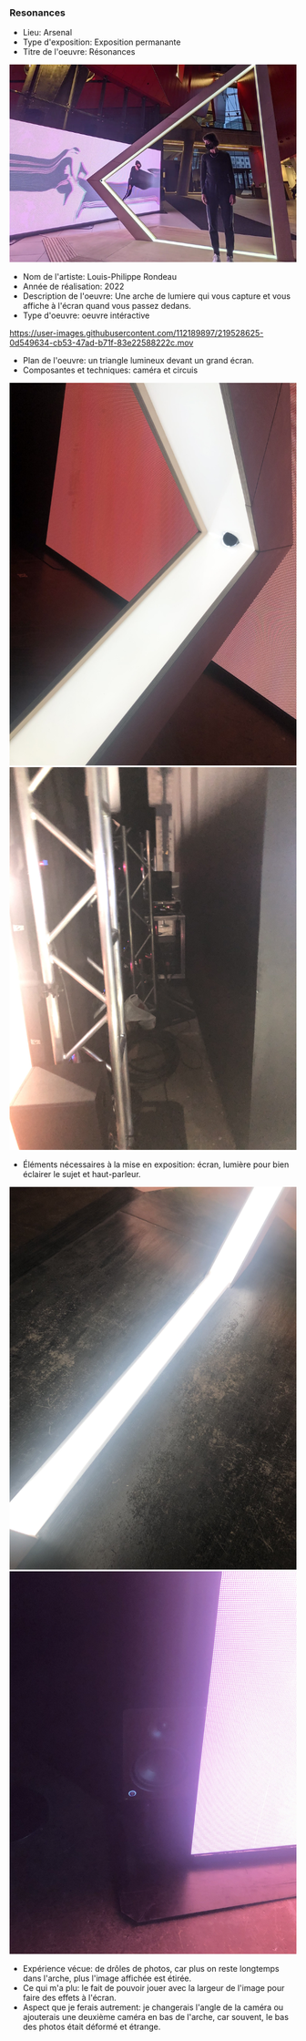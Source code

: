 ### Resonances ###
- Lieu: Arsenal 
- Type d'exposition: Exposition permanante 
- Titre de l'oeuvre: Résonances 

![arche_1](medias/arche_1.png)

- Nom de l'artiste: Louis-Philippe Rondeau
- Année de réalisation: 2022
- Description de l'oeuvre: Une arche de lumiere qui vous capture et vous affiche à l'écran quand vous passez dedans.
- Type d'oeuvre: oeuvre intéractive

https://user-images.githubusercontent.com/112189897/219528625-0d549634-cb53-47ad-b71f-83e22588222c.mov

- Plan de l'oeuvre: un triangle lumineux devant un grand écran.
- Composantes et techniques: caméra et circuis

![arche_3](medias/arche_3.jpeg)
![arche_4](medias/arche_4.jpeg)

- Éléments nécessaires à la mise en exposition: écran, lumière pour bien éclairer le sujet et haut-parleur.

![arche_5](medias/arche_5.jpeg)
![arche_6](medias/arche_6.jpeg)

- Expérience vécue: de drôles de photos, car plus on reste longtemps dans l'arche, plus l'image affichée est étirée.
- Ce qui m'a plu: le fait de pouvoir jouer avec la largeur de l'image pour faire des effets à l'écran.
- Aspect que je ferais autrement: je changerais l'angle de la caméra ou ajouterais une deuxième caméra en bas de l'arche, car souvent, le bas des photos était déformé et étrange.
